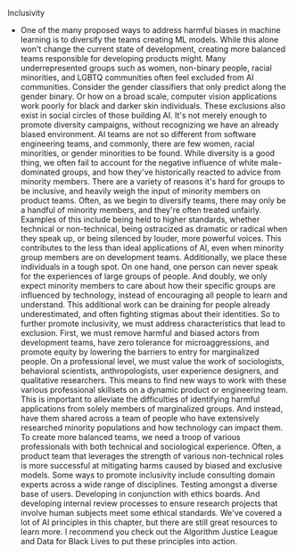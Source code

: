 Inclusivity
- One of the many proposed ways to address harmful biases in machine learning is to diversify the teams creating ML models. While this alone won't change the current state of development, creating more balanced teams responsible for developing products might. Many underrepresented groups such as women, non-binary people, racial minorities, and LGBTQ communities often feel excluded from AI communities. Consider the gender classifiers that only predict along the gender binary. Or how on a broad scale, computer vision applications work poorly for black and darker skin individuals. These exclusions also exist in social circles of those building AI. It's not merely enough to promote diversity campaigns, without recognizing we have an already biased environment. AI teams are not so different from software engineering teams, and commonly, there are few women, racial minorities, or gender minorities to be found. While diversity is a good thing, we often fail to account for the negative influence of white male-dominated groups, and how they've historically reacted to advice from minority members. There are a variety of reasons it's hard for groups to be inclusive, and heavily weigh the input of minority members on product teams. Often, as we begin to diversify teams, there may only be a handful of minority members, and they're often treated unfairly. Examples of this include being held to higher standards, whether technical or non-technical, being ostracized as dramatic or radical when they speak up, or being silenced by louder, more powerful voices. This contributes to the less than ideal applications of AI, even when minority group members are on development teams. Additionally, we place these individuals in a tough spot. On one hand, one person can never speak for the experiences of large groups of people. And doubly, we only expect minority members to care about how their specific groups are influenced by technology, instead of encouraging all people to learn and understand. This additional work can be draining for people already underestimated, and often fighting stigmas about their identities. So to further promote inclusivity, we must address characteristics that lead to exclusion. First, we must remove harmful and biased actors from development teams, have zero tolerance for microaggressions, and promote equity by lowering the barriers to entry for marginalized people. On a professional level, we must value the work of sociologists, behavioral scientists, anthropologists, user experience designers, and qualitative researchers. This means to find new ways to work with these various professional skillsets on a dynamic product or engineering team. This is important to alleviate the difficulties of identifying harmful applications from solely members of marginalized groups. And instead, have them shared across a team of people who have extensively researched minority populations and how technology can impact them. To create more balanced teams, we need a troop of various professionals with both technical and sociological experience. Often, a product team that leverages the strength of various non-technical roles is more successful at mitigating harms caused by biased and exclusive models. Some ways to promote inclusivity include consulting domain experts across a wide range of disciplines. Testing amongst a diverse base of users. Developing in conjunction with ethics boards. And developing internal review processes to ensure research projects that involve human subjects meet some ethical standards. We've covered a lot of AI principles in this chapter, but there are still great resources to learn more. I recommend you check out the Algorithm Justice League and Data for Black Lives to put these principles into action.